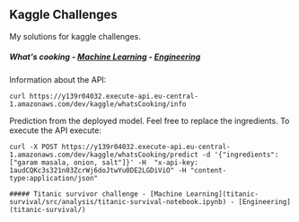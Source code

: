 ## Kaggle Challenges

My solutions for kaggle challenges. 

##### What's cooking - [Machine Learning](whatscooking/whats-cooking.ipynb) - [Engineering](whatscooking/)

Information about the API:

`curl https://y139r04032.execute-api.eu-central-1.amazonaws.com/dev/kaggle/whatsCooking/info`

Prediction from the deployed model. Feel free to replace the ingredients. To execute the API execute:

```
curl -X POST https://y139r04032.execute-api.eu-central-1.amazonaws.com/dev/kaggle/whatsCooking/predict -d '{"ingredients": ["garam masala, onion, salt"]}' -H  "x-api-key: 1audCQKc3s321n03ZcrWj6doJtwYu0DE2LGDiViO" -H "content-type:application/json"

##### Titanic survivor challenge - [Machine Learning](titanic-survival/src/analysis/titanic-survival-notebook.ipynb) - [Engineering](titanic-survival/)

